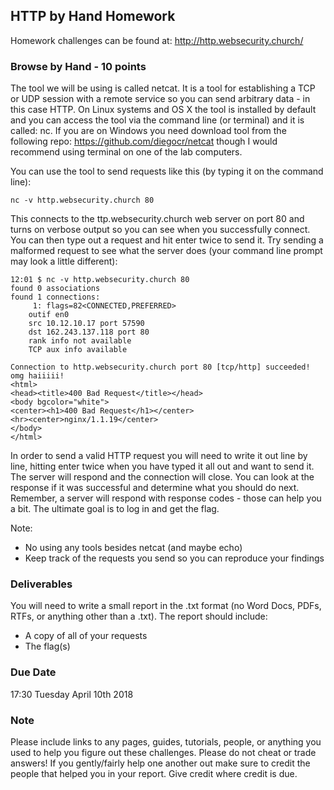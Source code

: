 ## HTTP by Hand Homework
Homework challenges can be found at: http://http.websecurity.church/

### Browse by Hand - 10 points
The tool we will be using is called netcat. It is a tool for establishing a TCP or UDP session with a remote service so you can send arbitrary data - in this case HTTP. On Linux systems and OS X the tool is installed by default and you can access the tool via the command line (or terminal) and it is called: nc. If you are on Windows you need download tool from the following repo: https://github.com/diegocr/netcat though I would recommend using terminal on one of the lab computers. 

You can use the tool to send requests like this (by typing it on the command line):

```
nc -v http.websecurity.church 80
```

This connects to the ttp.websecurity.church web server on port 80 and turns on verbose output so you can see when you successfully connect. You can then type out a request and hit enter twice to send it. Try sending a malformed request to see what the server does (your command line prompt may look a little different):

```
12:01 $ nc -v http.websecurity.church 80
found 0 associations
found 1 connections:
     1:	flags=82<CONNECTED,PREFERRED>
	outif en0
	src 10.12.10.17 port 57590
	dst 162.243.137.118 port 80
	rank info not available
	TCP aux info available

Connection to http.websecurity.church port 80 [tcp/http] succeeded!
omg haiiiii!
<html>
<head><title>400 Bad Request</title></head>
<body bgcolor="white">
<center><h1>400 Bad Request</h1></center>
<hr><center>nginx/1.1.19</center>
</body>
</html>
```

In order to send a valid HTTP request you will need to write it out line by line, hitting enter twice when you have typed it all out and want to send it. The server will respond and the connection will close. You can look at the response if it was successful and determine what you should do next. Remember, a server will respond with response codes - those can help you a bit. The ultimate goal is to log in and get the flag.

Note: 
- No using any tools besides netcat (and maybe echo)
- Keep track of the requests you send so you can reproduce your findings

### Deliverables
You will need to write a small report in the .txt format (no Word Docs, PDFs, RTFs, or anything other than a .txt). The report should include:

- A copy of all of your requests
- The flag(s)

### Due Date
17:30 Tuesday April 10th 2018

### Note
Please include links to any pages, guides, tutorials, people, or anything you used to help you figure out these challenges. Please do not cheat or trade answers! If you gently/fairly help one another out make sure to credit the people that helped you in your report. Give credit where credit is due.